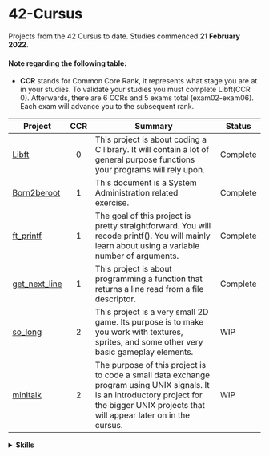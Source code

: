 # 42-Cursus
Projects from the 42 Cursus to date. Studies commenced **21 February 2022**.
#### Note regarding the following table:
* **CCR** stands for Common Core Rank, it represents what stage you are at in your studies. To validate your studies you must complete Libft(CCR 0). Afterwards, there are 6 CCRs and 5 exams total (exam02-exam06). Each exam will advance you to the subsequent rank.

| Project         | CCR | Summary                                              | Status            |
|-----------------|:---:|------------------------------------------------------|-------------------|
| [Libft](https://github.com/kaseypsbrice/42-Cursus/tree/main/Libft) | 0          | This project is about coding a C library. It will contain a lot of general purpose functions your programs will rely upon. | Complete |
| [Born2beroot](https://github.com/kaseypsbrice/42-Cursus/tree/main/Born2beroot) | 1 | This document is a System Administration related exercise. | Complete |
| [ft_printf ](https://github.com/kaseypsbrice/42-Cursus/tree/main/ft_printf)| 1 | The goal of this project is pretty straightforward. You will recode printf(). You will mainly learn about using a variable number of arguments. | Complete |
| [get_next_line](https://github.com/kaseypsbrice/42-Cursus/tree/main/get_next_line) | 1 | This project is about programming a function that returns a line read from a file descriptor. | Complete |
| [so_long](https://github.com/kaseypsbrice/42-Cursus/tree/main/so_long) | 2 | This project is a very small 2D game. Its purpose is to make you work with textures, sprites, and some other very basic gameplay elements. | WIP |
| [minitalk](https://github.com/kaseypsbrice/42-Cursus/tree/main/minitalk) | 2 | The purpose of this project is to code a small data exchange program using UNIX signals. It is an introductory project for the bigger UNIX projects that will appear later on in the cursus.  | WIP |

<details><summary><b>Skills</b></summary>
  
* Rigor
* Unix
* Algorithms & AI 
* Network & system administration 
* Imperative programming 

</details>
